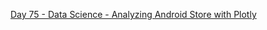 [Day 75 - Data Science - Analyzing Android Store with Plotly](https://github.com/Jubiko31/100Days_Python_Data_Science/tree/main/Day%C2%A075%20-%20Analyzing%20Android%20Store%20with%20Plotly)
